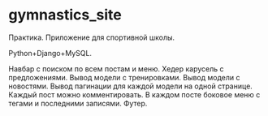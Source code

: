 # gymnastics_site
Практика. Приложение для спортивной школы.

Python+Django+MySQL.

Навбар с поиском по всем постам и меню.
Хедер карусель с предложениями.
Вывод модели с тренировками.
Вывод модели с новостями.
Вывод пагинации для каждой модели на одной странице. 
Каждый пост можно комментировать.
В каждом посте боковое меню с тегами и последними записями.
Футер.
